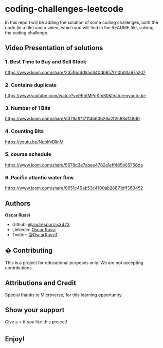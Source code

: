 # coding-challenges-leetcode

In this repo I will be adding the solution of some coding challenges, both the code (in a file) and a video, which you will find in the README file, solving the coding challenge.

## Video Presentation of solutions

### 1. Best Time to Buy and Sell Stock

https://www.loom.com/share/235f6d4d8ac840db857010b00a97a207

### 2. Contains duplicate

https://www.youtube.com/watch?v=9RntMPgKm80&feature=youtu.be

### 3.  Number of 1 Bits

https://www.loom.com/share/d379afff17114b63b26a2f2c88df38d0

### 4. Counting Bits

https://youtu.be/NuplfvDlinM 

### 5. course schedule

https://www.loom.com/share/5678d3e7abee4782a1eff485b65756da

### 6. Pacific atlantic water flow

https://www.loom.com/share/8951c49ab53c4100ab28871dff363452

## Authors

**Oscar Russi**
- Github: [@andresporras3423](https://github.com/andresporras3423/)
- Linkedin: [Oscar Russi](https://www.linkedin.com/in/oscar-andres-russi-porras/)
- Twitter: [@OscarRussi1](https://twitter.com/OscarRussi1)

## � Contributing

This is a project for educational purposes only. We are not accepting contributions.

## Attributions and Credit

Special thanks to Microverse, for this learning opportunity. 

## Show your support

Give a ⭐️ if you like this project!

## Enjoy!
